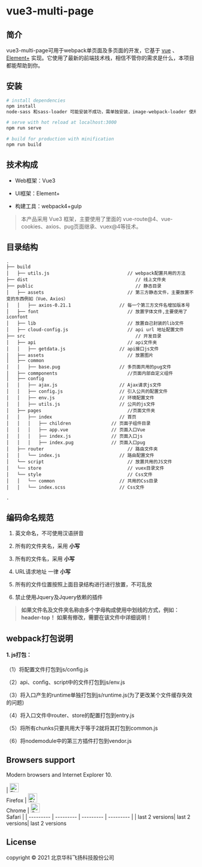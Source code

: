 # vue3-multi-page

## 简介

vue3-multi-page可用于webpack单页面及多页面的开发，它基于 [vue](https://github.com/vuejs/vue) 、 [Element+](https://github.com/element-plus/element-plus) 实现。它使用了最新的前端技术栈，相信不管你的需求是什么，本项目都能帮助到你。

## 安装

``` bash
# install dependencies
npm install
node-sass 和sass-loader 可能安装不成功，需单独安装，image-webpack-loader 使用npm不易安装，请使用cnpm install image-webpack-loader --save-dev

# serve with hot reload at localhost:3000
npm run serve

# build for production with minification
npm run build
```

## 技术构成

- Web框架：Vue3 

- UI框架：Element+

- 构建工具：webpack4+gulp

> 本产品采用 Vue3 框架，主要使用了里面的 vue-route@4、vue-cookies、axios、pug页面继承、vuex@4等技术。

## 目录结构

```
.
├── build                                       
│   ├── utils.js                             // webpack配置共用的方法
├── dist                                        // 线上文件夹
├── public                                      // 静态目录
│   ├── assets                               // 第三方静态文件，主要放置不变的东西例如（Vue、Axios）
│   │   ├── axios-0.21.1                  // 每一个第三方文件名增加版本号
│   ├── font                                 // 放置字体文件,主要使用了iconfont
│   ├── lib                                  // 放置自己封装的lib文件
│   ├── cloud-config.js                      // api url 地址配置文件
├── src                                         // 开发目录
│   ├── api                                  // api文件夹
│   │   ├── getdata.js                    // api接口js文件
│   ├── assets                               // 放置图片
│   ├── common                             
│   │   ├── base.pug                      // 多页面共用的pug文件
│   ├── commponents                          //页面内部自定义组件
│   ├── config                          
│   │   ├── ajax.js                       // Ajax请求js文件
│   │   ├── config.js                     // 引入公共的配置文件
│   │   ├── env.js                        // 环境配置文件
│   │   ├── utils.js                      // 公共的js文件
│   ├── pages                                //页面文件夹
│   │   ├── index                         // 首页
│   │   │   ├── children               // 页面子组件目录
│   │   │   ├── app.vue                // 页面入口Vue
│   │   │   ├── index.js               // 页面入口js
│   │   │   ├── index.pug              // 页面入口pug
│   ├── router                               // 路由文件夹
│   │   └── index.js                      // 路由配置文件
│   └── script                               // 放置共用的JS文件
│   └── store                                // vuex目录文件
│   └── style                                // Css文件
│   │   └── common                        // 共用的Css目录
│   │   └── index.scss                    // Css文件

.
```

## 编码命名规范

1. 英文命名，不可使用汉语拼音

2. 所有的文件夹名，采用 **小写**

3. 所有的文件名，采用 **小写**

4. URL请求地址 一律 **小写**

5. 所有的文件位置按照上面目录结构进行进行放置，不可乱放

6. 禁止使用Jquery及Jquery依赖的插件

> **如果文件名及文件夹名称由多个字母构成使用中划线的方式，例如：header-top！**
> **如果有修改，需要在该文件中详细说明！**

## webpack打包说明

#### 1. js打包：

（1）将配置文件打包到js/config.js

（2）api、config、script中的文件打包到js/env.js

（3）将入口产生的runtime单独打包到js/runtime.js(为了更改某个文件缓存失效的问题)

（4）将入口文件中router、store的配置打包到entry.js

（5）将所有chunks只要共用大于等于2就将其打包到common.js

（6）将nodemodule中的第三方插件打包到vendor.js

## Browsers support

Modern browsers and Internet Explorer 10.

| [<img src="https://raw.githubusercontent.com/alrra/browser-logos/master/src/firefox/firefox_48x48.png" alt="Firefox" width="24px" height="24px" />](https://godban.github.io/browsers-support-badges/)</br>Firefox | [<img src="https://raw.githubusercontent.com/alrra/browser-logos/master/src/chrome/chrome_48x48.png" alt="Chrome" width="24px" height="24px" />](https://godban.github.io/browsers-support-badges/)</br>Chrome | [<img src="https://raw.githubusercontent.com/alrra/browser-logos/master/src/safari/safari_48x48.png" alt="Safari" width="24px" height="24px" />](https://godban.github.io/browsers-support-badges/)</br>Safari |
| --------- | --------- | --------- | --------- |
| last 2 versions| last 2 versions| last 2 versions

## License

copyright © 2021 北京华科飞扬科技股份公司
